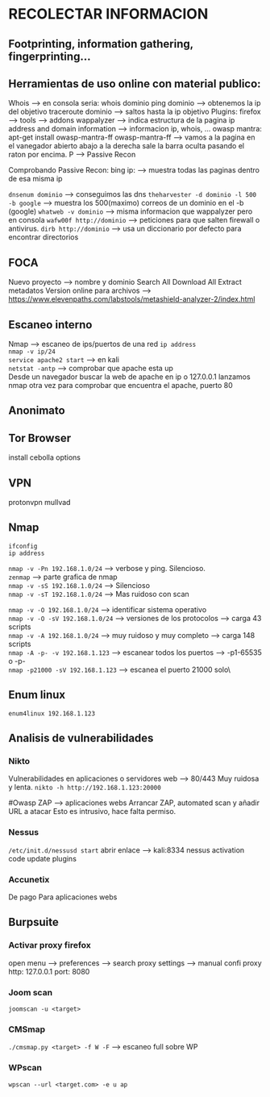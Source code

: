 # RECOLECTAR INFORMACION

## Footprinting, information gathering, fingerprinting...

## Herramientas de uso online con material publico:
Whois --> en consola seria: 
    whois dominio
    ping dominio --> obtenemos la ip del objetivo
    traceroute dominio --> saltos hasta la ip objetivo
Plugins:
    firefox --> tools --> addons
    wappalyzer --> indica estructura de la pagina
    ip address and domain information --> informacion ip, whois, ...
    owasp mantra:
        apt-get install owasp-mantra-ff
        owasp-mantra-ff --> vamos a la pagina en el vanegador abierto
        abajo a la derecha sale la barra oculta pasando el raton por encima. 
        P --> Passive Recon
    
Comprobando Passive Recon:
bing
ip:<IP> --> muestra todas las paginas dentro de esa misma ip

`dnsenum dominio` --> conseguimos las dns
`theharvester -d dominio -l 500 -b google` --> muestra los 500(maximo) correos de un dominio en el -b (google)
`whatweb -v dominio`  --> misma informacion que wappalyzer pero en consola
`wafw00f http://dominio` --> peticiones para que salten firewall o antivirus.
`dirb http://dominio` --> usa un diccionario por defecto para encontrar directorios 

## FOCA
Nuevo proyecto --> nombre y dominio
Search All
Download All
Extract metadatos 
Version online para archivos --> https://www.elevenpaths.com/labstools/metashield-analyzer-2/index.html


## Escaneo interno
Nmap --> escaneo de ips/puertos de una red 
`ip address`\
`nmap -v ip/24`\
`service apache2 start` --> en kali\
`netstat -antp` --> comprobar que apache esta up\
Desde un navegador buscar la web de apache en ip o 127.0.0.1
lanzamos nmap otra vez para comprobar que encuentra el apache, puerto 80

## Anonimato

## Tor Browser 
install
cebolla options 

## VPN
protonvpn
mullvad

## Nmap
`ifconfig`\
`ip address`

`nmap -v -Pn 192.168.1.0/24` --> verbose y ping. Silencioso.\
`zenmap`  --> parte grafica de nmap\
`nmap -v -sS 192.168.1.0/24` --> Silencioso\
`nmap -v -sT 192.168.1.0/24` --> Mas ruidoso con scan

`nmap -v -O 192.168.1.0/24` --> identificar sistema operativo\
`nmap -v -O -sV 192.168.1.0/24` --> versiones de los protocolos --> carga 43 scripts\
`nmap -v -A 192.168.1.0/24` --> muy ruidoso y muy completo --> carga 148 scripts\
`nmap -A -p- -v 192.168.1.123` --> escanear todos los puertos --> -p1-65535 o -p-\
`nmap -p21000 -sV 192.168.1.123` --> escanea el puerto 21000 solo\


## Enum linux
`enum4linux 192.168.1.123`


## Analisis de vulnerabilidades

### Nikto
Vulnerabilidades en aplicaciones o servidores web --> 80/443
Muy ruidosa y lenta. 
`nikto -h http://192.168.1.123:20000`

#Owasp ZAP --> aplicaciones webs
Arrancar ZAP, automated scan y añadir URL a atacar
Esto es intrusivo, hace falta permiso. 

### Nessus
`/etc/init.d/nessusd start`
abrir enlace --> kali:8334
nessus activation code
update plugins 


### Accunetix
De pago
Para aplicaciones webs


## Burpsuite

### Activar proxy firefox
open menu --> preferences --> search proxy settings --> manual confi
proxy http: 127.0.0.1    port: 8080


### Joom scan
`joomscan -u <target>`

### CMSmap
`./cmsmap.py <target> -f W -F` --> escaneo full sobre WP

### WPscan
`wpscan --url <target.com> -e u ap`

